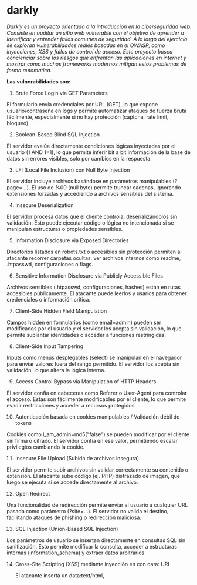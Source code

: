 # darkly

*Darkly es un proyecto orientado a la introducción en la ciberseguridad web. Consiste en auditar un sitio web vulnerable con el objetivo de aprender a identificar y entender fallos comunes de seguridad. A lo largo del ejercicio se exploran vulnerabilidades reales basadas en el OWASP, como inyecciones, XSS y fallos de control de acceso. Este proyecto busca concienciar sobre los riesgos que enfrentan las aplicaciones en internet y mostrar cómo muchos frameworks modernos mitigan estos problemas de forma automática.*

**Las vulnerabilidades son:**

1. Brute Force Login via GET Parameters

El formulario envía credenciales por URL (GET), lo que expone usuario/contraseña en logs y permite automatizar ataques de fuerza bruta fácilmente, especialmente si no hay protección (captcha, rate limit, bloqueo).

2. Boolean-Based Blind SQL Injection

El servidor evalúa directamente condiciones lógicas inyectadas por el usuario (1 AND 1=1), lo que permite inferir bit a bit información de la base de datos sin errores visibles, solo por cambios en la respuesta.

3. LFI (Local File Inclusion) con Null Byte Injection

El servidor incluye archivos basándose en parámetros manipulables (?page=...). El uso de %00 (null byte) permite truncar cadenas, ignorando extensiones forzadas y accediendo a archivos sensibles del sistema.

4. Insecure Deserialization

El servidor procesa datos que el cliente controla, deserializándolos sin validación. Esto puede ejecutar código o lógica no intencionada si se manipulan estructuras o propiedades sensibles.

5. Information Disclosure via Exposed Directories

Directorios listados en robots.txt o accesibles sin protección permiten al atacante recorrer carpetas ocultas, ver archivos internos como readme, .htpasswd, configuraciones o flags.

6. Sensitive Information Disclosure via Publicly Accessible Files

Archivos sensibles (.htpasswd, configuraciones, hashes) están en rutas accesibles públicamente. El atacante puede leerlos y usarlos para obtener credenciales o información crítica.

7. Client-Side Hidden Field Manipulation

Campos hidden en formularios (como email=admin) pueden ser modificados por el usuario y el servidor los acepta sin validación, lo que permite suplantar identidades o acceder a funciones restringidas.

8. Client-Side Input Tampering

Inputs como menús desplegables (select) se manipulan en el navegador para enviar valores fuera del rango permitido. El servidor los acepta sin validación, lo que altera la lógica interna.

9. Access Control Bypass via Manipulation of HTTP Headers

El servidor confía en cabeceras como Referer o User-Agent para controlar el acceso. Estas son fácilmente modificables por el cliente, lo que permite evadir restricciones y acceder a recursos protegidos.

10. Autenticación basada en cookies manipulables / Validación débil de tokens

Cookies como I_am_admin=md5("false") se pueden modificar por el cliente sin firma o cifrado. El servidor confía en ese valor, permitiendo escalar privilegios cambiando la cookie.

11. Insecure File Upload (Subida de archivos insegura)

El servidor permite subir archivos sin validar correctamente su contenido o extensión. El atacante sube código (ej. PHP) disfrazado de imagen, que luego se ejecuta si se accede directamente al archivo.

12. Open Redirect

Una funcionalidad de redirección permite enviar al usuario a cualquier URL pasada como parámetro (?site=...). El servidor no valida el destino, facilitando ataques de phishing o redirección maliciosa.

13. SQL Injection (Union-Based SQL Injection)

Los parámetros de usuario se insertan directamente en consultas SQL sin sanitización. Esto permite modificar la consulta, acceder a estructuras internas (information_schema) y extraer datos arbitrarios.

14. Cross-Site Scripting (XSS) mediante inyección en <object> con data: URI

El atacante inserta un data:text/html,<script>... dentro del atributo data de una etiqueta <object>, que el navegador interpreta como HTML, ejecutando JavaScript arbitrario (XSS).

15. Cross-Site Scripting mediante Stored XSS

Stored XSS ocurre cuando una aplicación web almacena datos introducidos por un usuario sin sanitizarlos (por ejemplo, en una base de datos), y luego los muestra en una página web sin escapar el contenido HTML o JavaScript, permitiendo así la ejecución de scripts maliciosos cuando otros usuarios acceden a esa página.

----------------------------------------------------

	NOMBRES DE LAS VULNERABILIDADES Y PREVENCIÓN:

----------------------------------------------------
**1: Brute Force Login via GET Parameters**


🛡️ Cómo se debe solucionar esta vulnerabilidad:

1. A nivel de diseño:
Nunca enviar credenciales vía GET:

Usar POST para enviar datos sensibles.

Evita que se expongan en URLs o logs.

2. Contra fuerza bruta:
Implementar rate limiting:

Limitar intentos por IP o por cuenta en un tiempo dado.

Ejemplo: máximo 5 intentos por minuto por IP.

Implementar CAPTCHA:

Añadir un desafío visual o lógico después de varios intentos fallidos.

Bloqueo temporal de cuentas o IPs:

Bloquear IP o usuario durante X minutos tras N intentos fallidos.

Mensajes de error genéricos:

No revelar si el usuario o la contraseña es incorrecta; solo mostrar:

"Credenciales inválidas"

Monitoreo y alertas:

Registrar intentos de login y detectar patrones sospechosos.

----------------------------------------------------

**2: Boolean-Based Blind SQL Injection**


🛡️ Cómo se debe solucionar esta vulnerabilidad:
	1. Usar consultas preparadas (prepared statements):
Evitan completamente las inyecciones SQL porque separan datos de lógica.

PHP (PDO):

php

$stmt = $pdo->prepare("SELECT * FROM members WHERE id = ?");
$stmt->execute([$id]);
Python (psycopg2):

python

cursor.execute("SELECT * FROM members WHERE id = %s", (id,))

2. Validación de entradas:
Si el campo espera un número (id), asegúrate de que sea numérico:

php

if (!ctype_digit($_GET['id'])) exit("Entrada inválida");

3. No mostrar errores SQL al usuario:
Mostrar mensajes genéricos en vez de:

sql

Unknown column 'test' in 'where clause'
Para evitar ayudar al atacante con retroalimentación directa.

4. Limitar los privilegios del usuario de base de datos:
El usuario del sistema web no debería tener permisos para ver information_schema, ni realizar operaciones peligrosas como DROP, ALTER, etc.

5. Protección adicional:
WAF (Web Application Firewall)

Detección de patrones de inyección

Logs y alertas en sistemas de autenticación y búsqueda

----------------------------------------------------

**3: LFI (Local File Inclusion) con Null Byte Injection**


🛡️ Cómo se debe solucionar esta vulnerabilidad:
Nunca incluir archivos directamente desde parámetros del usuario:

Si necesitas incluir páginas dinámicas, usa una lista blanca:

php

$pages = ['home', 'about', 'contact'];
if (in_array($_GET['page'], $pages)) {
    include("pages/" . $_GET['page'] . ".php");
} else {
    echo "Página no permitida";
}
Desactivar funciones peligrosas si no se necesitan:

allow_url_include=Off

allow_url_fopen=Off

Actualizar a versiones modernas de PHP:

La null byte injection fue corregida desde PHP 5.3+.

Validar y sanitizar cualquier entrada usada para rutas:

Rechazar ../, %00, rutas absolutas, etc.

Aplicar restricciones de acceso al sistema de archivos:

Usar open_basedir para restringir el acceso a directorios específicos.

----------------------------------------------------

**4: Insecure Deserialization**


🛡️ Cómo se debe solucionar esta vulnerabilidad:

No confiar nunca en datos serializados enviados por el usuario.

Usar formatos seguros (como JSON) y validarlos estrictamente antes de usarlos.

En lenguajes como PHP, evitar funciones como unserialize() con datos de entrada controlados por el usuario.

----------------------------------------------------

**5: Information Disclosure via Exposed Directories**


🛡️ Cómo se debe solucionar esta vulnerabilidad:
Nunca subir archivos sensibles accesibles públicamente:

.htpasswd, .git/, .env, backup.sql, etc., deben estar fuera del root público del servidor.

Deshabilitar o restringir el listado de directorios:

En Apache, agregar en .htaccess o config:

mathematica

Options -Indexes
No confiar en robots.txt como mecanismo de seguridad:

Ese archivo no protege rutas, solo sugiere a buscadores que no las indexen.

Cualquier persona puede leerlo y acceder a lo que está listado.

Proteger carpetas sensibles con autenticación o moverlas fuera del root web.

Realizar escaneos regulares de exposición de archivos:

Herramientas como nikto, dirsearch, gobuster, etc., pueden ayudarte a encontrar problemas antes que los atacantes.

----------------------------------------------------

**6: Sensitive Information Disclosure via Publicly Accessible Files**


🛡️ Cómo se debe solucionar esta vulnerabilidad:
Nunca exponer archivos sensibles públicamente:

.htpasswd, .git/, .env, backup.sql, config.php~, etc., deben estar fuera del directorio web (/var/www/html en Apache, por ejemplo).

Eliminar rutas sensibles del robots.txt:

Este archivo solo informa a los bots, no impide el acceso a usuarios.

Nunca incluyas rutas que deban permanecer en secreto.

No almacenar contraseñas en MD5 (inseguro y fácilmente crackeable):

Usar algoritmos más robustos como bcrypt, argon2 o PBKDF2.

MD5 es vulnerable a ataques de diccionario y tiene múltiples colisiones conocidas.

Proteger /admin con múltiples capas:

Autenticación HTTP básica con .htpasswd, pero bien ubicada y no accesible públicamente.

CAPTCHAs, rate limiting, y autenticación de dos factores (2FA) en producción.

Revisar configuraciones del servidor web para evitar acceso a archivos dot-prefixed (.ht*):

En Apache:

apache

<FilesMatch "^\.">
    Require all denied
</FilesMatch>

----------------------------------------------------

**7: Client-Side Hidden Field Manipulation**


🛡️ Cómo se debe solucionar esta vulnerabilidad:
Nunca confiar en valores enviados desde el cliente, aunque estén "ocultos":

Los campos hidden en HTML son fácilmente visibles y modificables por cualquier usuario.

El servidor debe verificar en backend si el usuario autenticado tiene permiso para realizar la acción sobre ese identificador.

Implementar controles de acceso adecuados:

Asegurarse de que solo un usuario autenticado pueda interactuar con sus propios datos.

Verificar que el usuario tenga permiso para solicitar una acción (como recuperación para admin).

Evitar exponer identificadores sensibles o deterministas en el cliente:

Usar tokens temporales o enlaces únicos para flujos de recuperación.

Auditar todo flujo de recuperación o privilegio elevado:

Asegurarse de que cada acción esté autorizada explícitamente, no solo por confiar en los datos del cliente.

----------------------------------------------------

**8: Client-Side Input Tampering**


🛡️ Cómo se debe solucionar esta vulnerabilidad:
Validación de los datos del lado del servidor (nunca confiar en el cliente):

Validar que los valores recibidos estén dentro del rango permitido (por ejemplo, entre 1 y 5).

Si el campo espera una lista fija de opciones, comprobar explícitamente:

php

$valid_scores = [1, 2, 3, 4, 5];
if (!in_array($_POST['score'], $valid_scores)) {
    die("Valor inválido");
}
Evitar usar valores que desencadenen lógica crítica sin autorización adicional.

Registrar y auditar manipulaciones de valores:

En entornos reales, valores fuera de rango pueden indicar intentos de ataque.

No depender del HTML como validación real:

Los campos select, hidden, readonly o incluso los disabled no protegen contra la manipulación por parte del usuario.

----------------------------------------------------

**9: Access Control Bypass via Manipulation of HTTP Headers**


🛡️ Cómo se debe solucionar esta vulnerabilidad:
No confiar en headers manipulables como Referer o User-Agent para controlar el acceso.

Los navegadores los envían, pero el cliente puede modificarlos fácilmente (como hiciste con curl o con un addon).

Implementar control de acceso basado en sesiones, autenticación real o tokens, no en cabeceras HTTP.

Ejemplo seguro:

php

if (!isset($_SESSION['user_id']) || $_SESSION['role'] !== 'admin') {
    die("Acceso denegado");
}
Evitar dejar comentarios HTML que revelen lógica interna o pistas de acceso.

Auditar todos los puntos de acceso no públicos o "ocultos" para evitar accesos indirectos no autorizados.

----------------------------------------------------

**10: Autenticación basada en cookies manipulables / Validación débil de tokens**


Cómo se debería haber protegido:
Nunca confiar en los valores del lado del cliente sin validarlos: Las cookies pueden ser fácilmente manipuladas si no están protegidas.

Firmar las cookies con un secreto del servidor:

Ejemplo en Flask (Python):

python

response.set_cookie("I_am_admin", "false", secure=True, httponly=True, samesite='Strict')
O usar una cookie firmada con itsdangerous o JWT.

Evitar usar información sensible (como is_admin=true) directamente en cookies.

Usar sesiones del lado del servidor:

Almacenar los privilegios del usuario en una sesión mantenida en el backend, y usar un identificador aleatorio en la cookie (session_id) que no se pueda predecir ni modificar.

----------------------------------------------------

**11:  Insecure File Upload (Subida de archivos insegura)**


🛡️ Cómo se debe solucionar este fallo:
Validación del contenido del archivo (no solo el nombre ni el Content-Type):

Usar librerías como ImageMagick, ExifTool, getimagesize() en PHP para verificar si realmente es una imagen.

Eliminar o renombrar la extensión del archivo al guardarlo:

Por ejemplo, cambiar todos los archivos a .jpg sin excepción, o renombrarlos con UUIDs y sin extensión ejecutable.

Guardar los archivos en una ruta no ejecutable:

Configurar el servidor para que NO ejecute código en el directorio de subida (uploads/):

En Apache:

apache

<Directory "/var/www/uploads">
  php_admin_flag engine off
</Directory>

O poner .htaccess en /uploads:

vbnet

RemoveHandler .php .phtml .php3
RemoveType .php .phtml .php3
Evitar confiar en la extensión del archivo enviada por el cliente.

Filtrar la extensión y bloquear doble extensiones:

Rechazar archivos tipo file.php.jpg, shell.php;.jpg, etc.

----------------------------------------------------

**12: Open Redirect (Unvalidated Redirects and Forwards)**


🛡️ Cómo se debe solucionar esta vulnerabilidad:
Validar y limitar los destinos permitidos:

Mantener una lista blanca (whitelist) de dominios externos seguros (por ejemplo, solo permitir facebook.com, twitter.com, etc.).

Ejemplo (en pseudocódigo):

python

if site in ALLOWED_DOMAINS:
    redirect(site)
else:
    show_error()
Usar identificadores internos en vez de URLs completas:

Por ejemplo, en lugar de pasar site=https://facebook.com, usar site=fb y en el servidor traducir fb a https://facebook.com.

Evitar redirecciones externas cuando no son necesarias.

Mostrar una página de advertencia antes de redirigir:

Así el usuario puede ver a dónde será llevado y confirmar si desea continuar.

----------------------------------------------------

**13: SQL Injection (Union-Based SQL Injection)**


🛡️ Cómo se debe solucionar esta vulnerabilidad:
Usar consultas preparadas (prepared statements) con parámetros enlazados:

En PHP (PDO):

php

$stmt = $pdo->prepare("SELECT * FROM list_images WHERE id = ?");
$stmt->execute([$id]);
En Python (SQLite / psycopg2 / MySQLdb):

python

cursor.execute("SELECT * FROM list_images WHERE id = %s", (id,))
Escapar correctamente los parámetros solo si no se puede usar prepared statements (no recomendado).

Limitar el acceso a information_schema en entornos de producción.

Validar y sanitizar todos los inputs del usuario:

Si esperas un número, asegúrate de que realmente sea un número (is_numeric, ctype_digit, etc.).

Deshabilitar mensajes de error detallados en producción:

Los errores SQL detallados ayudan a los atacantes a construir sus payloads.

Aplicar un WAF o filtros adicionales (mod_security, etc.) para detectar patrones típicos de inyecciones.

----------------------------------------------------

**14: Cross-Site Scripting (XSS) mediante inyección en <object> con data: URI**


🛡️ Cómo se debe solucionar esta vulnerabilidad:
Escapar correctamente los valores que se insertan en atributos HTML:

Especialmente si se va a usar dentro de src, data, href, etc.

Restringir el uso de data: URIs si no son estrictamente necesarios.

Muchos navegadores y políticas de seguridad modernas pueden bloquear esto con Content Security Policy (CSP).

Sanitizar y validar el parámetro src:

Solo permitir rutas relativas internas, evitar valores como data:, javascript:, etc.

Por ejemplo:

php

$src = $_GET['src'];
if (!preg_match('/^[\w\/.-]+$/', $src)) {
    die("Ruta inválida");
}
Usar CSP (Content Security Policy) para prevenir carga de contenido malicioso:

http

Content-Security-Policy: default-src 'self'; object-src 'none';
O al menos limitar object-src a dominios específicos.

-----------------------------------------------

**15. Cross-Site Scripting mediante Stored XSS**

🛡️ Cómo se debe solucionar esta vulnerabilidad:

1. Escapar el contenido al mostrarlo

Antes de insertar cualquier entrada del usuario en el HTML de una página, debes escapar caracteres especiales, como <, >, ", ', &. Esto previene que se interpreten como código HTML o JavaScript.

En el backend (por ejemplo en PHP, Python, Node.js, etc.), usa funciones de escape según el framework/lenguaje.

En el frontend, nunca insertes texto del usuario directamente con innerHTML o atributos sin validación.

2. Validar y sanitizar la entrada

No permitas etiquetas HTML en campos que no deben tenerlas. Usa una whitelist si necesitas permitir algunos elementos (como en editores ricos).

Usa bibliotecas como:

PHP: htmlspecialchars()

JavaScript: DOMPurify

Python (Django): |escape en plantillas

3. Content Security Policy (CSP)

Implementa una política CSP adecuada que bloquee la ejecución de scripts inline o no autorizados.

4. Usar atributos seguros

Si vas a mostrar información del usuario como title en una imagen, asegúrate de escapar el valor correctamente o usar funciones de manipulación DOM seguras como element.setAttribute('title', userInput) en lugar de construir HTML manualmente.


